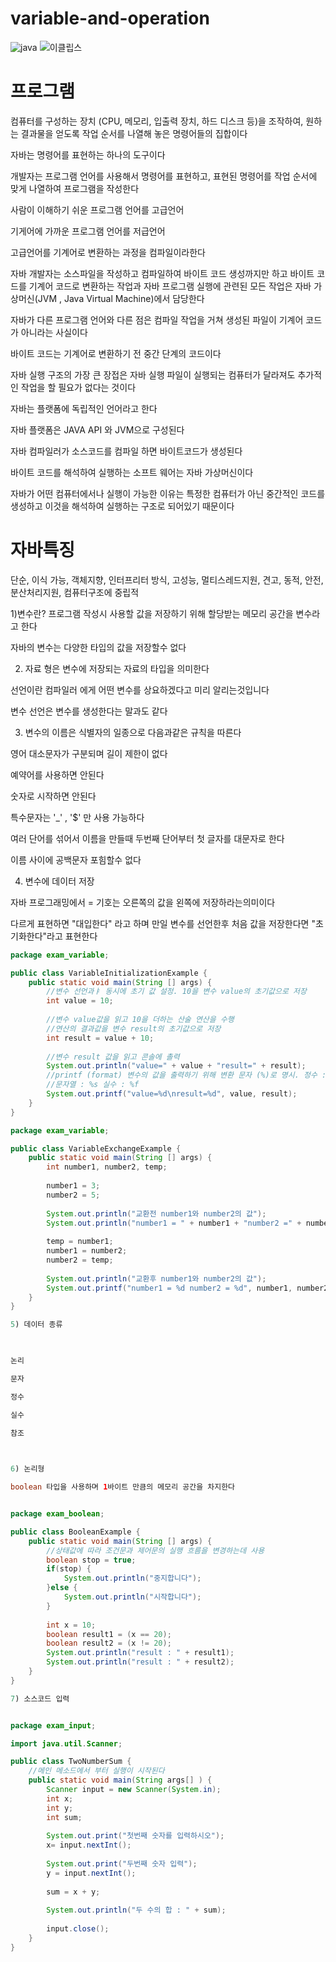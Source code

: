 # variable-and-operation

![java](https://github.com/networkSorcerer/variable-and-operation/assets/155520035/aff95bd5-747a-40ae-8099-2c8480ce7ed2)
![이클립스](https://github.com/networkSorcerer/variable-and-operation/assets/155520035/1a4fd77f-fba5-46ce-89d0-475c5d95f1be)


# 프로그램 
컴퓨터를 구성하는 장치 (CPU, 메모리, 입출력 장치, 하드 디스크 등)을 조작하여, 원하는 결과물을 얻도록 작업 순서를 나열해 놓은 명령어들의 집합이다

자바는 명령어를 표현하는 하나의 도구이다

 

개발자는 프로그램 언어를 사용해서 명령어를 표현하고, 표현된 명령어를 작업 순서에 맞게 나열하여 프로그램을 작성한다

 

사람이 이해하기 쉬운 프로그램 언어를 고급언어

기게어에 가까운 프로그램 언어를 저급언어

 

고급언어를 기계어로 변환하는 과정을 컴파일이라한다

 

자바 개발자는 소스파일을 작성하고 컴파일하여 바이트 코드 생성까지만 하고 바이트 코드를 기계어 코드로 변환하는 작업과 자바 프로그램 실행에 관련된 모든 작업은 자바 가상머신(JVM , Java Virtual Machine)에서 담당한다

 

자바가 다른 프로그램 언어와 다른 점은 컴파일 작업을 거쳐 생성된 파일이 기계어 코드가 아니라는 사실이다

 

바이트 코드는 기계어로 변환하기 전 중간 단계의 코드이다

 

자바 실행 구조의 가장 큰 장접은 자바 실행 파일이 실행되는 컴퓨터가 달라져도 추가적인 작업을 할 필요가 없다는 것이다 

 

자바는 플랫폼에 독립적인 언어라고 한다

 

자바 플랫폼은 JAVA API 와 JVM으로 구성된다

 

자바 컴파일러가 소스코드를 컴파일 하면 바이트코드가 생성된다

바이트 코드를 해석하여 실행하는 소프트 웨어는 자바 가상머신이다

자바가 어떤 컴퓨터에서나 실행이 가능한 이유는 특정한 컴퓨터가 아닌 중간적인 코드를 생성하고 이것을 해석하여 실행하는 구조로 되어있기 때문이다

 

# 자바특징

단순, 이식 가능, 객체지향, 인터프리터 방식, 고성능, 멀티스레드지원, 견고, 동적, 안전, 분산처리지원, 컴퓨터구조에 중립적

1)변수란? 프로그램 작성시 사용할 값을 저장하기 위해 할당받는 메모리 공간을 변수라고 한다

 

자바의 변수는 다양한 타입의 값을 저장할수 없다

 

2) 자료 형은 변수에 저장되는 자료의 타입을 의미한다

 

선언이란 컴파일러 에게 어떤 변수를 상요하겠다고 미리 알리는것입니다 

 

변수 선언은 변수를 생성한다는 말과도 같다

 

3) 변수의 이름은 식별자의 일종으로 다음과같은 규칙을 따른다

영어 대소문자가 구분되며 길이 제한이 없다

예약어를 사용하면 안된다

숫자로 시작하면 안된다

특수문자는 '_' ,  '$' 만 사용 가능하다

여러 단어를 섞어서 이름을 만들때 두번째 단어부터 첫 글자를 대문자로 한다

이름 사이에 공백문자 포힘할수 없다

 

4) 변수에 데이터 저장 

자바 프로그래밍에서 = 기호는 오른쪽의 값을 왼쪽에 저장하라는의미이다

다르게 표현하면 "대입한다" 라고 하며 만일 변수를 선언한후 처음 값을 저장한다면 "초기화한다"라고 표현한다

```java
package exam_variable;

public class VariableInitializationExample {
	public static void main(String [] args) {
		//변수 선언과ㅑ 동시에 초기 값 설정. 10을 변수 value의 초기값으로 저장
		int value = 10;
		
		//변수 value값을 읽고 10을 더하는 산술 연산을 수행
		//연산의 결과값을 변수 result의 초기값으로 저장
		int result = value + 10;
		
		//변수 result 값을 읽고 콘솔에 촐력
		System.out.println("value=" + value + "result=" + result);
		//printf (format) 변수의 값을 출력하기 위해 변환 문자 (%)로 명시. 정수 : %d 문자 : %c 
		//문자열 : %s 실수 : %f
		System.out.printf("value=%d\nresult=%d", value, result);
	}
}

package exam_variable;

public class VariableExchangeExample {
	public static void main(String [] args) {
		int number1, number2, temp;
		
		number1 = 3;
		number2 = 5;
		
		System.out.println("교환전 number1와 number2의 값");
		System.out.println("number1 = " + number1 + "number2 =" + number2 );
		
		temp = number1;
		number1 = number2;
		number2 = temp;
		
		System.out.println("교환후 number1와 number2의 값");
		System.out.printf("number1 = %d number2 = %d", number1, number2);
	}
}

5) 데이터 종류

 

논리 

문자

정수

실수

참조

 

6) 논리형 

boolean 타입을 사용하며 1바이트 만큼의 메모리 공간을 차지한다  


package exam_boolean;

public class BooleanExample {
	public static void main(String [] args) {
		//상태값에 따라 조건문과 제어문의 실행 흐름을 변경하는데 사용 
		boolean stop = true;
		if(stop) {
			System.out.println("중지합니다");
		}else {
			System.out.println("시작합니다");
		}
		
		int x = 10;
		boolean result1 = (x == 20);
		boolean result2 = (x != 20);
		System.out.println("result : " + result1);
		System.out.println("result : " + result2);
	}
}

7) 소스코드 입력


package exam_input;

import java.util.Scanner;

public class TwoNumberSum {
	//메인 메소드에서 부터 실행이 시작된다
	public static void main(String args[] ) {
		Scanner input = new Scanner(System.in);
		int x;
		int y;
		int sum;
		
		System.out.print("첫번째 숫자를 입력하시오");
		x= input.nextInt();
		
		System.out.print("두번째 숫자 입력");
		y = input.nextInt();
		
		sum = x + y;
		
		System.out.println("두 수의 합 : " + sum);
		
		input.close();
	}
}

